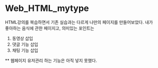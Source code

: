# Web_HTML_mytype
HTML강의를 복습하면서 기존 실습과는 다르게 나만의 페이지를 만들어보았다.
내가 좋아하는 음식에 관한 페이지고, 의미있는 포인트는
1. 동영상 삽입
2. 댓글 기능 삽입
3. 채팅 기능 삽입

** 웹페이지 유저관리 하는 기능은 아직 넣지 못했다.
